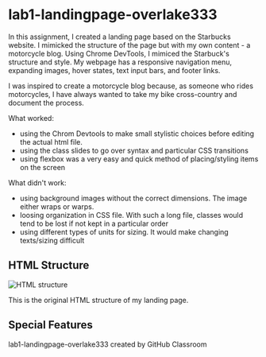# lab1-landingpage-overlake333
In this assignment, I created a landing page based on the Starbucks website.
I mimicked the structure of the page but with my own content - a motorcycle blog.
Using Chrome DevTools, I mimiced the Starbuck's structure and style. My webpage has a responsive navigation menu, expanding images, hover states, text input bars, and footer links. 

I was inspired to create a motorcycle blog because, as someone who rides motorcycles,
I have always wanted to take my bike cross-country and document the process. 

What worked: 
- using the Chrom Devtools to make small stylistic choices before editing the actual html file. 
- using the class slides to go over syntax and particular CSS transitions
- using flexbox was a very easy and quick method of placing/styling items on the screen 

What didn't work: 
- using background images without the correct dimensions. The image either wraps or warps. 
- loosing organization in CSS file. With such a long file, classes would tend to be lost if not kept in a particular order
- using different types of units for sizing. It would make changing texts/sizing difficult


## HTML Structure

![HTML structure](../gh-pages/img/IMG_2471.jpg)

This is the original HTML structure of my landing page. 

## Special Features


lab1-landingpage-overlake333 created by GitHub Classroom

